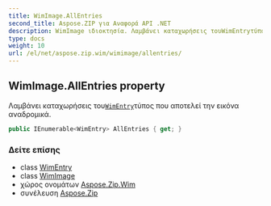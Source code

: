 ```yaml
---
title: WimImage.AllEntries
second_title: Aspose.ZIP για Αναφορά API .NET
description: WimImage ιδιοκτησία. Λαμβάνει καταχωρήσεις τουWimEntryτύπος που αποτελεί την εικόνα αναδρομικά.
type: docs
weight: 10
url: /el/net/aspose.zip.wim/wimimage/allentries/
---
```

## WimImage.AllEntries property

Λαμβάνει καταχωρήσεις του[`WimEntry`](../../wimentry/)τύπος που αποτελεί την εικόνα αναδρομικά.

```csharp
public IEnumerable<WimEntry> AllEntries { get; }
```

### Δείτε επίσης

* class [WimEntry](../../wimentry/)
* class [WimImage](../)
* χώρος ονομάτων [Aspose.Zip.Wim](../../wimimage/)
* συνέλευση [Aspose.Zip](../../../)


